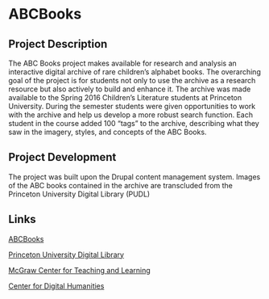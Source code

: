 # ABCBooks

## Project Description

The ABC Books project makes available for research and analysis an interactive digital archive of rare children’s alphabet books. The overarching goal of the project is for students not only to use the archive as a research resource but also actively to build and enhance it. The archive was made available to the Spring 2016 Children’s Literature students at Princeton University. During the semester students were given opportunities to work with the archive and help us develop a more robust search function. Each student in the course added 100 “tags” to the archive, describing what they saw in the imagery, styles, and concepts of the ABC Books. 

## Project Development

The project was built upon the Drupal content management system. Images of the ABC books contained in the archive are transcluded from the Princeton University Digital Library (PUDL)

## Links

[ABCBooks](http://etc.princeton.edu/abcbooks)

[Princeton University Digital Library](http://pudl.princeton.edu/)

[McGraw Center for Teaching and Learning](http://mcgraw.princeton.edu)

[Center for Digital Humanities](http://digitalhumanities.princeton.edu)
